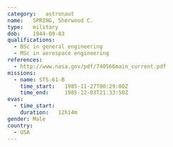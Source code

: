 ```yaml
---
category:	astronaut
name:	SPRING, Sherwood C.
type:	military
dob:	1944-09-03
qualifications:
  - BSc in general engineering
  - MSc in aerospace engineering
references:
  - http://www.nasa.gov/pdf/740566main_current.pdf
missions:
  - name: STS-61-B
    time_start:   1985-11-27T00:29:00Z
    time_end:     1985-12-03T21:33:50Z
evas:
  - time_start: 
    duration:   12h14m
gender:	Male
country:
  - USA
---
```

